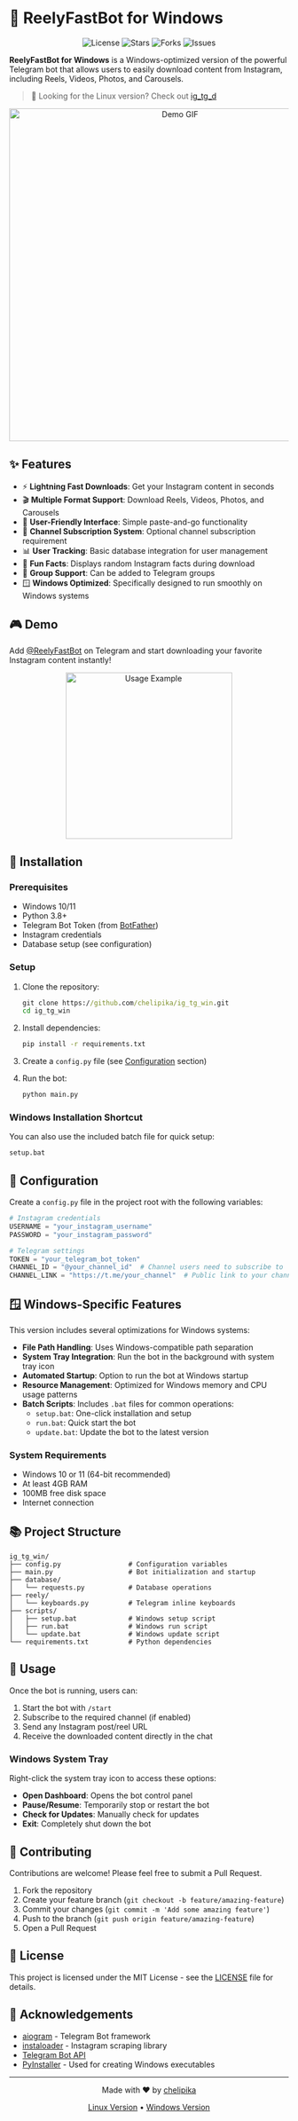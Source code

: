 # 🚀 ReelyFastBot for Windows


<p align="center">
  <img src="https://img.shields.io/github/license/chelipika/ig_tg_win" alt="License">
  <img src="https://img.shields.io/github/stars/chelipika/ig_tg_win" alt="Stars">
  <img src="https://img.shields.io/github/forks/chelipika/ig_tg_win" alt="Forks">
  <img src="https://img.shields.io/github/issues/chelipika/ig_tg_win" alt="Issues">
</p>

**ReelyFastBot for Windows** is a Windows-optimized version of the powerful Telegram bot that allows users to easily download content from Instagram, including Reels, Videos, Photos, and Carousels.

> 🔗 Looking for the Linux version? Check out [ig_tg_d](https://github.com/chelipika/ig_tg_d)

<p align="center">
  <img src="https://raw.githubusercontent.com/chelipika/ig_tg_win/main/assets/demo.gif" alt="Demo GIF" width="600">
</p>

## ✨ Features

- ⚡ **Lightning Fast Downloads**: Get your Instagram content in seconds
- 🎬 **Multiple Format Support**: Download Reels, Videos, Photos, and Carousels
- 📱 **User-Friendly Interface**: Simple paste-and-go functionality
- 🔄 **Channel Subscription System**: Optional channel subscription requirement
- 📊 **User Tracking**: Basic database integration for user management
- 🎁 **Fun Facts**: Displays random Instagram facts during download
- 👥 **Group Support**: Can be added to Telegram groups
- 🪟 **Windows Optimized**: Specifically designed to run smoothly on Windows systems

## 🎮 Demo

Add [@ReelyFastBot](https://t.me/ReelyFastBot) on Telegram and start downloading your favorite Instagram content instantly!

<p align="center">
  <img src="https://raw.githubusercontent.com/chelipika/ig_tg_win/main/assets/usage-example.png" alt="Usage Example" width="300">
</p>

## 🔧 Installation

### Prerequisites

- Windows 10/11
- Python 3.8+
- Telegram Bot Token (from [BotFather](https://t.me/BotFather))
- Instagram credentials
- Database setup (see configuration)

### Setup

1. Clone the repository:
   ```cmd
   git clone https://github.com/chelipika/ig_tg_win.git
   cd ig_tg_win
   ```

2. Install dependencies:
   ```cmd
   pip install -r requirements.txt
   ```

3. Create a `config.py` file (see [Configuration](#configuration) section)

4. Run the bot:
   ```cmd
   python main.py
   ```

### Windows Installation Shortcut

You can also use the included batch file for quick setup:

```cmd
setup.bat
```

## 📝 Configuration

Create a `config.py` file in the project root with the following variables:

```python
# Instagram credentials
USERNAME = "your_instagram_username"
PASSWORD = "your_instagram_password"

# Telegram settings
TOKEN = "your_telegram_bot_token"
CHANNEL_ID = "@your_channel_id"  # Channel users need to subscribe to
CHANNEL_LINK = "https://t.me/your_channel"  # Public link to your channel
```

## 🪟 Windows-Specific Features

This version includes several optimizations for Windows systems:

- **File Path Handling**: Uses Windows-compatible path separation
- **System Tray Integration**: Run the bot in the background with system tray icon
- **Automated Startup**: Option to run the bot at Windows startup
- **Resource Management**: Optimized for Windows memory and CPU usage patterns
- **Batch Scripts**: Includes `.bat` files for common operations:
  - `setup.bat`: One-click installation and setup
  - `run.bat`: Quick start the bot
  - `update.bat`: Update the bot to the latest version

### System Requirements

- Windows 10 or 11 (64-bit recommended)
- At least 4GB RAM
- 100MB free disk space
- Internet connection

## 📚 Project Structure

```
ig_tg_win/
├── config.py                 # Configuration variables
├── main.py                   # Bot initialization and startup
├── database/
│   └── requests.py           # Database operations
├── reely/
│   └── keyboards.py          # Telegram inline keyboards
├── scripts/
│   ├── setup.bat             # Windows setup script
│   ├── run.bat               # Windows run script
│   └── update.bat            # Windows update script
└── requirements.txt          # Python dependencies
```

## 🚀 Usage

Once the bot is running, users can:

1. Start the bot with `/start`
2. Subscribe to the required channel (if enabled)
3. Send any Instagram post/reel URL
4. Receive the downloaded content directly in the chat

### Windows System Tray

Right-click the system tray icon to access these options:
- **Open Dashboard**: Opens the bot control panel
- **Pause/Resume**: Temporarily stop or restart the bot
- **Check for Updates**: Manually check for updates
- **Exit**: Completely shut down the bot

## 🙌 Contributing

Contributions are welcome! Please feel free to submit a Pull Request.

1. Fork the repository
2. Create your feature branch (`git checkout -b feature/amazing-feature`)
3. Commit your changes (`git commit -m 'Add some amazing feature'`)
4. Push to the branch (`git push origin feature/amazing-feature`)
5. Open a Pull Request

## 📜 License

This project is licensed under the MIT License - see the [LICENSE](LICENSE) file for details.

## 🙏 Acknowledgements

- [aiogram](https://github.com/aiogram/aiogram) - Telegram Bot framework
- [instaloader](https://github.com/instaloader/instaloader) - Instagram scraping library
- [Telegram Bot API](https://core.telegram.org/bots/api)
- [PyInstaller](https://www.pyinstaller.org/) - Used for creating Windows executables

---

<p align="center">
  Made with ❤️ by <a href="https://github.com/chelipika">chelipika</a>
</p>

<p align="center">
  <a href="https://github.com/chelipika/ig_tg_d">Linux Version</a> •
  <a href="https://github.com/chelipika/ig_tg_win">Windows Version</a>
</p>
